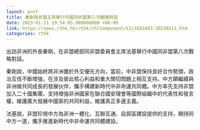 ```yaml
---
layout: post
title: 秦剛與非盟主席舉行中國同非盟第八次戰略對話
date: 2023-01-11 19:54:05.000000000 +08:00
link: https://news.rthk.hk/rthk/ch/component/k2/1683483-20230111.htm
categories: rthk
---
```


出訪非洲的外長秦剛，在非盟總部同非盟委員會主席法基舉行中國同非盟第八次戰略對話。

秦剛說，中國始終將非洲置於外交優先方向，當前，中非盟保持良好合作勢頭，政治互信不斷增強，在涉及彼此核心利益和重大關切問題上相互支持。中方願繼續與非洲做共同成長的發展伙伴，攜手構建新時代中非命運共同體。中方率先支持非盟加入二十國集團，支持增強非洲國家在聯合國安理會等國際組織中的代表性和發言權，維護廣大發展中國家的共同利益，維護真正多邊主義。

法基說，非盟珍視中方為非洲一體化、互聯互通、自貿區建設提供的支持，期待同中方一道，攜手推進新時代中非命運共同體建設。
